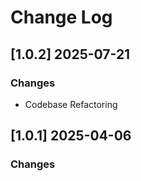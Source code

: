 # Change Log

## [1.0.2] 2025-07-21
### Changes

- Codebase Refactoring

## [1.0.1] 2025-04-06
### Changes